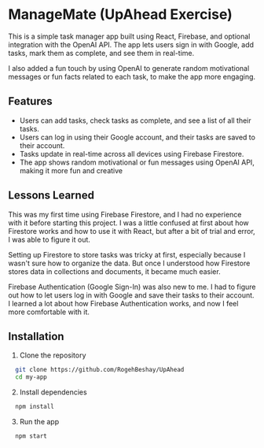 
# ManageMate (UpAhead Exercise)

This is a simple task manager app built using React, Firebase, and optional integration with the OpenAI API. The app lets users sign in with Google, add tasks, mark them as complete, and see them in real-time.

I also added a fun touch by using OpenAI to generate random motivational messages or fun facts related to each task, to make the app more engaging.


## Features

- Users can add tasks, check tasks as complete, and see a list of all their tasks.
- Users can log in using their Google account, and their tasks are saved to their account.
- Tasks update in real-time across all devices using Firebase Firestore.
- The app shows random motivational or fun messages using OpenAI API, making it more fun and creative


## Lessons Learned

This was my first time using Firebase Firestore, and I had no experience with it before starting this project. I was a little confused at first about how Firestore works and how to use it with React, but after a bit of trial and error, I was able to figure it out.

Setting up Firestore to store tasks was tricky at first, especially because I wasn't sure how to organize the data. But once I understood how Firestore stores data in collections and documents, it became much easier.

Firebase Authentication (Google Sign-In) was also new to me. I had to figure out how to let users log in with Google and save their tasks to their account. I learned a lot about how Firebase Authentication works, and now I feel more comfortable with it.


## Installation

1) Clone the repository

```bash
  git clone https://github.com/RogehBeshay/UpAhead
  cd my-app
```

2) Install dependencies

```bash
  npm install
```
    
3) Run the app

```bash
  npm start
```

